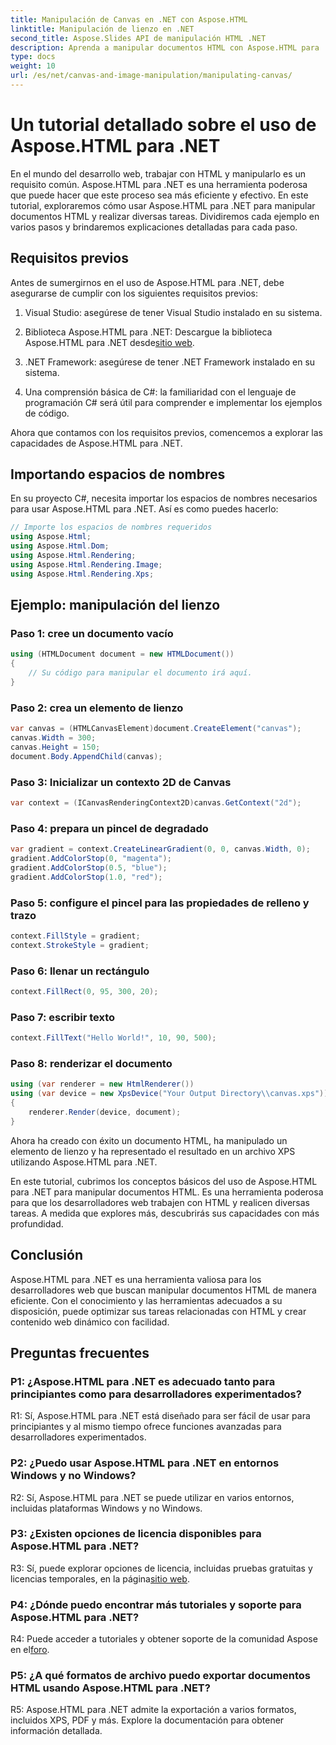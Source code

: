 ```yaml
---
title: Manipulación de Canvas en .NET con Aspose.HTML
linktitle: Manipulación de lienzo en .NET
second_title: Aspose.Slides API de manipulación HTML .NET
description: Aprenda a manipular documentos HTML con Aspose.HTML para .NET. Este completo tutorial cubre los conceptos básicos, los requisitos previos y los ejemplos paso a paso.
type: docs
weight: 10
url: /es/net/canvas-and-image-manipulation/manipulating-canvas/
---
```

# Un tutorial detallado sobre el uso de Aspose.HTML para .NET

En el mundo del desarrollo web, trabajar con HTML y manipularlo es un requisito común. Aspose.HTML para .NET es una herramienta poderosa que puede hacer que este proceso sea más eficiente y efectivo. En este tutorial, exploraremos cómo usar Aspose.HTML para .NET para manipular documentos HTML y realizar diversas tareas. Dividiremos cada ejemplo en varios pasos y brindaremos explicaciones detalladas para cada paso.

## Requisitos previos

Antes de sumergirnos en el uso de Aspose.HTML para .NET, debe asegurarse de cumplir con los siguientes requisitos previos:

1. Visual Studio: asegúrese de tener Visual Studio instalado en su sistema.

2.  Biblioteca Aspose.HTML para .NET: Descargue la biblioteca Aspose.HTML para .NET desde[sitio web](https://releases.aspose.com/html/net/).

3. .NET Framework: asegúrese de tener .NET Framework instalado en su sistema.

4. Una comprensión básica de C#: la familiaridad con el lenguaje de programación C# será útil para comprender e implementar los ejemplos de código.

Ahora que contamos con los requisitos previos, comencemos a explorar las capacidades de Aspose.HTML para .NET.

## Importando espacios de nombres

En su proyecto C#, necesita importar los espacios de nombres necesarios para usar Aspose.HTML para .NET. Así es como puedes hacerlo:

```csharp
// Importe los espacios de nombres requeridos
using Aspose.Html;
using Aspose.Html.Dom;
using Aspose.Html.Rendering;
using Aspose.Html.Rendering.Image;
using Aspose.Html.Rendering.Xps;
```

## Ejemplo: manipulación del lienzo

### Paso 1: cree un documento vacío

```csharp
using (HTMLDocument document = new HTMLDocument())
{
    // Su código para manipular el documento irá aquí.
}
```

### Paso 2: crea un elemento de lienzo

```csharp
var canvas = (HTMLCanvasElement)document.CreateElement("canvas");
canvas.Width = 300;
canvas.Height = 150;
document.Body.AppendChild(canvas);
```

### Paso 3: Inicializar un contexto 2D de Canvas

```csharp
var context = (ICanvasRenderingContext2D)canvas.GetContext("2d");
```

### Paso 4: prepara un pincel de degradado

```csharp
var gradient = context.CreateLinearGradient(0, 0, canvas.Width, 0);
gradient.AddColorStop(0, "magenta");
gradient.AddColorStop(0.5, "blue");
gradient.AddColorStop(1.0, "red");
```

### Paso 5: configure el pincel para las propiedades de relleno y trazo

```csharp
context.FillStyle = gradient;
context.StrokeStyle = gradient;
```

### Paso 6: llenar un rectángulo

```csharp
context.FillRect(0, 95, 300, 20);
```

### Paso 7: escribir texto

```csharp
context.FillText("Hello World!", 10, 90, 500);
```

### Paso 8: renderizar el documento

```csharp
using (var renderer = new HtmlRenderer())
using (var device = new XpsDevice("Your Output Directory\\canvas.xps"))
{
    renderer.Render(device, document);
}
```

Ahora ha creado con éxito un documento HTML, ha manipulado un elemento de lienzo y ha representado el resultado en un archivo XPS utilizando Aspose.HTML para .NET.

En este tutorial, cubrimos los conceptos básicos del uso de Aspose.HTML para .NET para manipular documentos HTML. Es una herramienta poderosa para que los desarrolladores web trabajen con HTML y realicen diversas tareas. A medida que explores más, descubrirás sus capacidades con más profundidad.

## Conclusión

Aspose.HTML para .NET es una herramienta valiosa para los desarrolladores web que buscan manipular documentos HTML de manera eficiente. Con el conocimiento y las herramientas adecuados a su disposición, puede optimizar sus tareas relacionadas con HTML y crear contenido web dinámico con facilidad.

## Preguntas frecuentes

### P1: ¿Aspose.HTML para .NET es adecuado tanto para principiantes como para desarrolladores experimentados?

R1: Sí, Aspose.HTML para .NET está diseñado para ser fácil de usar para principiantes y al mismo tiempo ofrece funciones avanzadas para desarrolladores experimentados.

### P2: ¿Puedo usar Aspose.HTML para .NET en entornos Windows y no Windows?

R2: Sí, Aspose.HTML para .NET se puede utilizar en varios entornos, incluidas plataformas Windows y no Windows.

### P3: ¿Existen opciones de licencia disponibles para Aspose.HTML para .NET?

 R3: Sí, puede explorar opciones de licencia, incluidas pruebas gratuitas y licencias temporales, en la página[sitio web](https://purchase.aspose.com/buy).

### P4: ¿Dónde puedo encontrar más tutoriales y soporte para Aspose.HTML para .NET?

 R4: Puede acceder a tutoriales y obtener soporte de la comunidad Aspose en el[foro](https://forum.aspose.com/).

### P5: ¿A qué formatos de archivo puedo exportar documentos HTML usando Aspose.HTML para .NET?

R5: Aspose.HTML para .NET admite la exportación a varios formatos, incluidos XPS, PDF y más. Explore la documentación para obtener información detallada.
